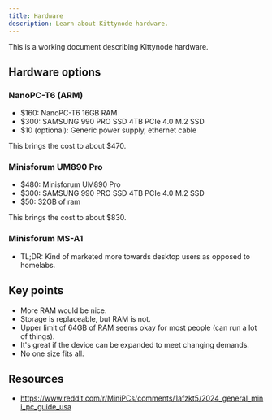 ```yaml
---
title: Hardware
description: Learn about Kittynode hardware.
---
```


This is a working document describing Kittynode hardware.

## Hardware options

### NanoPC-T6 (ARM) 

- $160: NanoPC-T6 16GB RAM
- $300: SAMSUNG 990 PRO SSD 4TB PCIe 4.0 M.2 SSD
- $10 (optional): Generic power supply, ethernet cable

This brings the cost to about $470.

### Minisforum UM890 Pro

- $480: Minisforum UM890 Pro
- $300: SAMSUNG 990 PRO SSD 4TB PCIe 4.0 M.2 SSD
- $50: 32GB of ram

This brings the cost to about $830.

### Minisforum MS-A1

- TL;DR: Kind of marketed more towards desktop users as opposed to homelabs.

## Key points

- More RAM would be nice.
- Storage is replaceable, but RAM is not.
- Upper limit of 64GB of RAM seems okay for most people (can run a lot of things).
- It's great if the device can be expanded to meet changing demands.
- No one size fits all.

## Resources

- https://www.reddit.com/r/MiniPCs/comments/1afzkt5/2024_general_mini_pc_guide_usa
